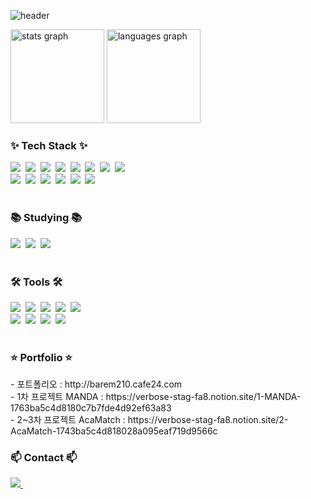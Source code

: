 <!--타이틀 부분-->
![header](https://capsule-render.vercel.app/api?type=waving&color=gradient&height=300&section=header&text=JBum's%20Github!)

<div>
  <img src="https://github-readme-stats.vercel.app/api?username=barem21&hide_title=false&hide_rank=false&show_icons=true&include_all_commits=true&count_private=true&disable_animations=false&theme=dracula&locale=en&hide_border=false" height="150" alt="stats graph"  />
  <img src="https://github-readme-stats.vercel.app/api/top-langs?username=barem21&locale=en&hide_title=false&layout=compact&card_width=320&langs_count=5&theme=dracula&hide_border=false" height="150" alt="languages graph"  />
</div>

<!--내용 부분-->
<h3>✨ Tech Stack ✨</h3>
<div>
  <img src="https://img.shields.io/badge/php-%23777BB4.svg?style=for-the-badge&logo=php&logoColor=white" />&nbsp
  <img src="https://img.shields.io/badge/mysql-4479A1.svg?style=for-the-badge&logo=mysql&logoColor=white" />&nbsp
  <img src="https://img.shields.io/badge/react-20232a.svg?style=for-the-badge&logo=react&logoColor=61DAFB" />&nbsp
  <img src="https://img.shields.io/badge/javascript-F7DF1E.svg?style=for-the-badge&logo=javascript&logoColor=20232a" />&nbsp
  <img src="https://img.shields.io/badge/TypeScript-3178C6?logo=typescript&logoColor=fff&style=for-the-badge" />&nbsp
  <img src="https://img.shields.io/badge/axios-5A29E4?style=for-the-badge&logo=axios&logoColor=white" />&nbsp
  <img src="https://img.shields.io/badge/Recoil-0179f3?style=for-the-badge&logo=Recoil&logoColor=white" />&nbsp
  <img src="https://img.shields.io/badge/React%20Hook%20Form-%23EC5990.svg?style=for-the-badge&logo=reacthookform&logoColor=white" />&nbsp
</div>
<div>
  <img src="https://img.shields.io/badge/jquery-0769AD?style=for-the-badge&logo=jquery&logoColor=white" />&nbsp
  <img src="https://img.shields.io/badge/html5-E34F26.svg?style=for-the-badge&logo=html5&logoColor=white" />&nbsp
  <img src="https://img.shields.io/badge/css3-1572B6.svg?style=for-the-badge&logo=css3&logoColor=white" />&nbsp
  <img src="https://img.shields.io/badge/styled--components-DB7093?style=for-the-badge&logo=styled-components&logoColor=ffd35b" />&nbsp
  <img src="https://img.shields.io/badge/tailwindcss-1daabb.svg?style=for-the-badge&logo=tailwind-css&logoColor=white" />&nbsp
  <img src="https://img.shields.io/badge/SASS-hotpink.svg?style=for-the-badge&logo=SASS&logoColor=white" />&nbsp
</div>

<br>

<h3>📚 Studying 📚</h3>
<div>
  <img src="https://img.shields.io/badge/typescript-007ACC.svg?style=for-the-badge&logo=typescript&logoColor=white" />&nbsp
  <img src="https://img.shields.io/badge/Next.js-222222?style=for-the-badge&logo=Next.js&logoColor=white" />&nbsp
  <img src="https://img.shields.io/badge/Supabase-3ECF8E?style=for-the-badge&logo=supabase&logoColor=white" />&nbsp
</div>

<br>

<h3>🛠 Tools 🛠</h3>
<div>
  <img src="https://img.shields.io/badge/phpstorm-143?style=for-the-badge&logo=phpstorm&logoColor=black&color=black&labelColor=darkorchid" />&nbsp
  <img src="https://img.shields.io/badge/Visual%20Studio%20Code-0078d7.svg?style=for-the-badge&logo=visual-studio-code&logoColor=white" />&nbsp;
  <img src="https://img.shields.io/badge/git-F05033.svg?style=for-the-badge&logo=git&logoColor=white" />&nbsp
  <img src="https://img.shields.io/badge/github-181717.svg?style=for-the-badge&logo=github&logoColor=white" />&nbsp
  <img src="https://img.shields.io/badge/Postman-FF6C37?style=for-the-badge&logo=postman&logoColor=white" />&nbsp
</div>
<div>
  <img src="https://img.shields.io/badge/Notion-F3F3F3.svg?style=for-the-badge&logo=notion&logoColor=black" />&nbsp
  <img src="https://img.shields.io/badge/figma-F24E1E.svg?style=for-the-badge&logo=figma&logoColor=white" />&nbsp
  <img src="https://img.shields.io/badge/Slack-4A154B.svg?style=for-the-badge&logo=Slack&logoColor=white">&nbsp
  <img src="https://img.shields.io/badge/Adobe%20Photoshop-31A8FF?logo=adobephotoshop&logoColor=fff&style=for-the-badge" />&nbsp
</div>

<br>

<h3>⭐ Portfolio ⭐</h3>
<div>
  - 포트폴리오 : http://barem210.cafe24.com<br />
  - 1차 프로젝트 MANDA : https://verbose-stag-fa8.notion.site/1-MANDA-1763ba5c4d8180c7b7fde4d92ef63a83<br />
  - 2~3차 프로젝트 AcaMatch : https://verbose-stag-fa8.notion.site/2-AcaMatch-1743ba5c4d818028a095eaf719d9566c
</div>

<h3>📫 Contact 📫</h3>
<div>
  <a href="mailto:barem210@gmail.com">
    <img
      src="https://img.shields.io/badge/barem210@gmail.com-D14836?style=for-the-badge&logo=gmail&logoColor=white"/>&nbsp
  </a>
</div>
